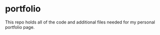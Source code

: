 # portfolio
This repo holds all of the code and additional files needed for my personal portfolio page.

